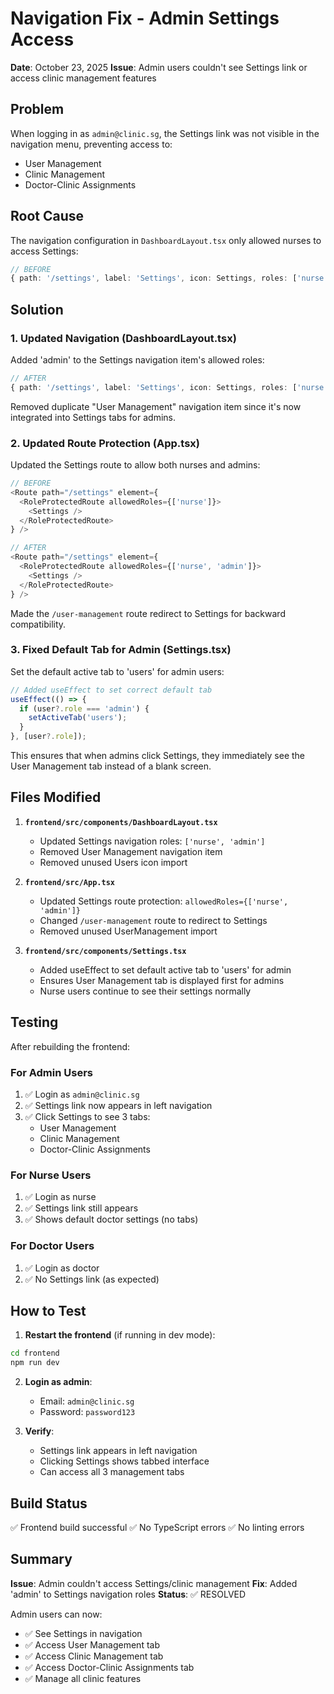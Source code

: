 # Navigation Fix - Admin Settings Access

**Date**: October 23, 2025
**Issue**: Admin users couldn't see Settings link or access clinic management features

## Problem

When logging in as `admin@clinic.sg`, the Settings link was not visible in the navigation menu, preventing access to:
- User Management
- Clinic Management  
- Doctor-Clinic Assignments

## Root Cause

The navigation configuration in `DashboardLayout.tsx` only allowed nurses to access Settings:
```typescript
// BEFORE
{ path: '/settings', label: 'Settings', icon: Settings, roles: ['nurse'] }
```

## Solution

### 1. Updated Navigation (DashboardLayout.tsx)
Added 'admin' to the Settings navigation item's allowed roles:
```typescript
// AFTER
{ path: '/settings', label: 'Settings', icon: Settings, roles: ['nurse', 'admin'] }
```

Removed duplicate "User Management" navigation item since it's now integrated into Settings tabs for admins.

### 2. Updated Route Protection (App.tsx)
Updated the Settings route to allow both nurses and admins:
```typescript
// BEFORE
<Route path="/settings" element={
  <RoleProtectedRoute allowedRoles={['nurse']}>
    <Settings />
  </RoleProtectedRoute>
} />

// AFTER
<Route path="/settings" element={
  <RoleProtectedRoute allowedRoles={['nurse', 'admin']}>
    <Settings />
  </RoleProtectedRoute>
} />
```

Made the `/user-management` route redirect to Settings for backward compatibility.

### 3. Fixed Default Tab for Admin (Settings.tsx)
Set the default active tab to 'users' for admin users:
```typescript
// Added useEffect to set correct default tab
useEffect(() => {
  if (user?.role === 'admin') {
    setActiveTab('users');
  }
}, [user?.role]);
```

This ensures that when admins click Settings, they immediately see the User Management tab instead of a blank screen.

## Files Modified

1. **`frontend/src/components/DashboardLayout.tsx`**
   - Updated Settings navigation roles: `['nurse', 'admin']`
   - Removed User Management navigation item
   - Removed unused Users icon import

2. **`frontend/src/App.tsx`**
   - Updated Settings route protection: `allowedRoles={['nurse', 'admin']}`
   - Changed `/user-management` route to redirect to Settings
   - Removed unused UserManagement import

3. **`frontend/src/components/Settings.tsx`**
   - Added useEffect to set default active tab to 'users' for admin
   - Ensures User Management tab is displayed first for admins
   - Nurse users continue to see their settings normally

## Testing

After rebuilding the frontend:

### For Admin Users
1. ✅ Login as `admin@clinic.sg`
2. ✅ Settings link now appears in left navigation
3. ✅ Click Settings to see 3 tabs:
   - User Management
   - Clinic Management
   - Doctor-Clinic Assignments

### For Nurse Users
1. ✅ Login as nurse
2. ✅ Settings link still appears
3. ✅ Shows default doctor settings (no tabs)

### For Doctor Users
1. ✅ Login as doctor
2. ✅ No Settings link (as expected)

## How to Test

1. **Restart the frontend** (if running in dev mode):
```bash
cd frontend
npm run dev
```

2. **Login as admin**:
   - Email: `admin@clinic.sg`
   - Password: `password123`

3. **Verify**:
   - Settings link appears in left navigation
   - Clicking Settings shows tabbed interface
   - Can access all 3 management tabs

## Build Status

✅ Frontend build successful
✅ No TypeScript errors
✅ No linting errors

## Summary

**Issue**: Admin couldn't access Settings/clinic management
**Fix**: Added 'admin' to Settings navigation roles
**Status**: ✅ RESOLVED

Admin users can now:
- ✅ See Settings in navigation
- ✅ Access User Management tab
- ✅ Access Clinic Management tab
- ✅ Access Doctor-Clinic Assignments tab
- ✅ Manage all clinic features
